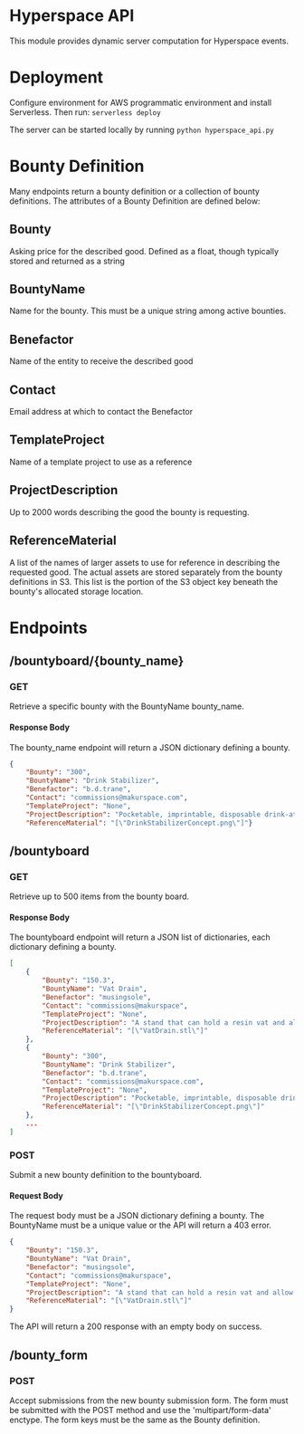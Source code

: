 # Hyperspace API

This module provides dynamic server computation for Hyperspace events.

# Deployment
Configure environment for AWS programmatic environment and install Serverless. Then run: `serverless deploy`

The server can be started locally by running `python hyperspace_api.py`

# Bounty Definition

Many endpoints return a bounty definition or a collection of bounty definitions. The attributes of a Bounty Definition are defined below:

## Bounty

Asking price for the described good. Defined as a float, though typically stored and returned as a string

## BountyName

Name for the bounty. This must be a unique string among active bounties.

## Benefactor

Name of the entity to receive the described good

## Contact

Email address at which to contact the Benefactor

## TemplateProject

Name of a template project to use as a reference

## ProjectDescription

Up to 2000 words describing the good the bounty is requesting.

## ReferenceMaterial

A list of the names of larger assets to use for reference in describing the requested good. The actual assets are stored separately from the bounty definitions in S3. This list is the portion of the S3 object key beneath the bounty's allocated storage location.


# Endpoints
## /bountyboard/{bounty_name}

### GET

Retrieve a specific bounty with the BountyName bounty_name.

#### Response Body

The bounty_name endpoint will return a JSON dictionary defining a bounty.

```json
{
    "Bounty": "300",
    "BountyName": "Drink Stabilizer",
    "Benefactor": "b.d.trane",
    "Contact": "commissions@makurspace.com",
    "TemplateProject": "None",
    "ProjectDescription": "Pocketable, imprintable, disposable drink-attachment to prevent spilling and enhance bigdogity",
    "ReferenceMaterial": "[\"DrinkStabilizerConcept.png\"]"}
```

## /bountyboard

### GET

Retrieve up to 500 items from the bounty board.

#### Response Body

The bountyboard endpoint will return a JSON list of dictionaries, each dictionary defining a bounty.


```json
[
    {
        "Bounty": "150.3",
        "BountyName": "Vat Drain",
        "Benefactor": "musingsole",
        "Contact": "commissions@makurspace",
        "TemplateProject": "None",
        "ProjectDescription": "A stand that can hold a resin vat and allow it to drain into a storage bottle",
        "ReferenceMaterial": "[\"VatDrain.stl\"]"
    },
    {
        "Bounty": "300",
        "BountyName": "Drink Stabilizer",
        "Benefactor": "b.d.trane",
        "Contact": "commissions@makurspace.com",
        "TemplateProject": "None",
        "ProjectDescription": "Pocketable, imprintable, disposable drink-attachment to prevent spilling and enhance bigdogity",
        "ReferenceMaterial": "[\"DrinkStabilizerConcept.png\"]"
    },
    ...
]
```

### POST

Submit a new bounty definition to the bountyboard.

#### Request Body

The request body must be a JSON dictionary defining a bounty. The BountyName must be a unique value or the API will return a 403 error.

```json
{
    "Bounty": "150.3",
    "BountyName": "Vat Drain",
    "Benefactor": "musingsole",
    "Contact": "commissions@makurspace",
    "TemplateProject": "None",
    "ProjectDescription": "A stand that can hold a resin vat and allow it to drain into a storage bottle",
    "ReferenceMaterial": "[\"VatDrain.stl\"]"
}
```

The API will return a 200 response with an empty body on success.

## /bounty_form

### POST

Accept submissions from the new bounty submission form. The form must be submitted with the POST method and use the 'multipart/form-data' enctype. The form keys must be the same as the Bounty definition.